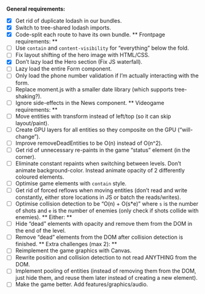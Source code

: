 **General requirements:**

- [x] Get rid of duplicate lodash in our bundles.
- [x] Switch to tree-shared lodash imports.
- [x] Code-split each route to have its own bundle.
      ** Frontpage requirements: **
- [ ] Use `contain` and `content-visibility` for “everything” below the fold.
- [ ] Fix layout shifting of the hero image with HTML/CSS.
- [x] Don’t lazy load the Hero section (Fix JS waterfall).
- [ ] Lazy load the entire Form component.
- [ ] Only load the phone number validation if I’m actually interacting with the form.
- [ ] Replace moment.js with a smaller date library (which supports tree-shaking?).
- [ ] Ignore side-effects in the News component.
      ** Videogame requirements: **
- [ ] Move entities with transform instead of left/top (so it can skip layout/paint).
- [ ] Create GPU layers for all entities so they composite on the GPU (“will-change”).
- [ ] Improve removeDeadEntities to be O(n) instead of O(n^2).
- [ ] Get rid of unnecessary re-paints in the game “status” element (in the corner).
- [ ] Eliminate constant repaints when switching between levels. Don’t animate background-color. Instead animate opacity of 2 differently coloured elements.
- [ ] Optimise game elements with `contain` style.
- [ ] Get rid of forced reflows when moving entities (don’t read and write constantly, either store locations in JS or batch the reads/writes).
- [ ] Optimise collision detection to be “O(n) + O(s\*e)” where `s` is the number of shots and `e` is the number of enemies (only check if shots collide with enemies).
      ** Either: **
- [ ] Hide “dead” elements with opacity and remove them from the DOM in the end of the level.
- [ ] Remove “dead” elements from the DOM after collision detection is finished.
      ** Extra challenges (max 2): **
- [ ] Reimplement the game graphics with Canvas.
- [ ] Rewrite position and collision detection to not read ANYTHING from the DOM.
- [ ] Implement pooling of entities (instead of removing them from the DOM, just hide them, and reuse them later instead of creating a new element).
- [ ] Make the game better. Add features/graphics/audio.
